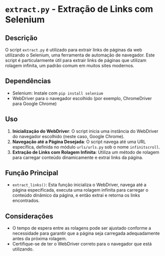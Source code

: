 # `extract.py` - Extração de Links com Selenium

## Descrição
O script `extract.py` é utilizado para extrair links de páginas da web utilizando o Selenium, uma ferramenta de automação de navegador. Este script é particularmente útil para extrair links de páginas que utilizam rolagem infinita, um padrão comum em muitos sites modernos.

## Dependências
- Selenium: Instale com `pip install selenium`
- WebDriver para o navegador escolhido (por exemplo, ChromeDriver para Google Chrome)

## Uso
1. **Inicialização do WebDriver**: O script inicia uma instância do WebDriver do navegador escolhido (neste caso, Google Chrome).
2. **Navegação até a Página Desejada**: O script navega até uma URL específica, definida no módulo `urls/urls.py` sob o nome `infinitscroll`.
3. **Extração de Links com Rolagem Infinita**: Utiliza um método de rolagem para carregar conteúdo dinamicamente e extrai links da página.

## Função Principal
- `extract_links()`: Esta função inicializa o WebDriver, navega até a página especificada, executa uma rolagem infinita para carregar o conteúdo dinâmico da página, e então extrai e retorna os links encontrados.

## Considerações
- O tempo de espera entre as rolagens pode ser ajustado conforme a necessidade para garantir que a página seja carregada adequadamente antes da próxima rolagem.
- Certifique-se de ter o WebDriver correto para o navegador que está utilizando.

